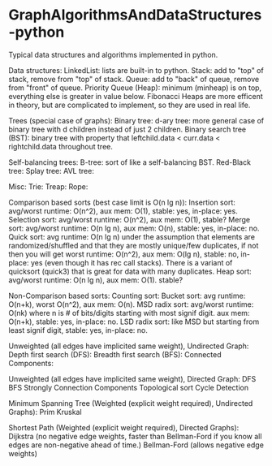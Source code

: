 # GraphAlgorithmsAndDataStructures-python
Typical data structures and algorithms implemented in python.

Data structures:
LinkedList: lists are built-in to python.
Stack: add to "top" of stack, remove from "top" of stack.
Queue: add to "back" of queue, remove from "front" of queue.
Priority Queue (Heap): minimum (minheap) is on top, everything else is greater in value below.
Fibonacci Heaps are more efficent in theory, but are complicated to implement, so they are used in real life.

Trees (special case of graphs):
Binary tree:
d-ary tree: more general case of binary tree with d children instead of just 2 children.
Binary search tree (BST): binary tree with property that leftchild.data < curr.data < rightchild.data throughout tree.

Self-balancing trees:
B-tree: sort of like a self-balancing BST.
Red-Black tree:
Splay tree:
AVL tree:

Misc:
Trie:
Treap:
Rope:

Comparison based sorts (best case limit is O(n lg n)):
Insertion sort: avg/worst runtime: O(n^2), aux mem: O(1), stable: yes, in-place: yes.
Selection sort: avg/worst runtime: O(n^2), aux mem: O(1), stable?
Merge sort: avg/worst runtime: O(n lg n), aux mem: O(n), stable: yes, in-place: no.
Quick sort: avg runtime: O(n lg n) under the assumption that elements are randomized/shuffled and that they are mostly unique/few duplicates, if not then you will get worst runtime: O(n^2), aux mem: O(lg n), stable: no, in-place: yes (even though it has rec call stacks).
There is a variant of quicksort (quick3) that is great for data with many duplicates.
Heap sort: avg/worst runtime: O(n lg n), aux mem: O(1). stable?

Non-Comparison based sorts:
Counting sort:
Bucket sort: avg runtime: O(n+k), worst O(n^2), aux mem: O(n).
MSD radix sort: avg/worst runtime: O(nk) where n is # of bits/digits starting with most signif digit. aux mem: O(n+k), stable: yes, in-place: no.
LSD radix sort: like MSD but starting from least signif digit, stable: yes, in-place: no.

Unweighted (all edges have implicited same weight), Undirected Graph:
Depth first search (DFS):
Breadth first search (BFS):
Connected Components:

Unweighted (all edges have implicited same weight), Directed Graph:
DFS
BFS
Strongly Connection Components
Topological sort
Cycle Detection

Minimum Spanning Tree (Weighted (explicit weight required), Undirected Graphs):
Prim
Kruskal

Shortest Path (Weighted (explicit weight required), Directed Graphs):
Dijkstra (no negative edge weights, faster than Bellman-Ford if you know all edges are non-negative ahead of time.)
Bellman-Ford (allows negative edge weights)
